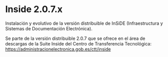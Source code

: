 # Inside 2.0.7.x
Instalación y evolutivo de la versión distribuible de InSiDE (Infraestructura y Sistemas de Documentación Electrónica).

Se parte de la versión distribuible 2.0.7 que se ofrece en el área de descargas de la Suite Inside del Centro de Transferencia Tecnológica: https://administracionelectronica.gob.es/ctt/inside

